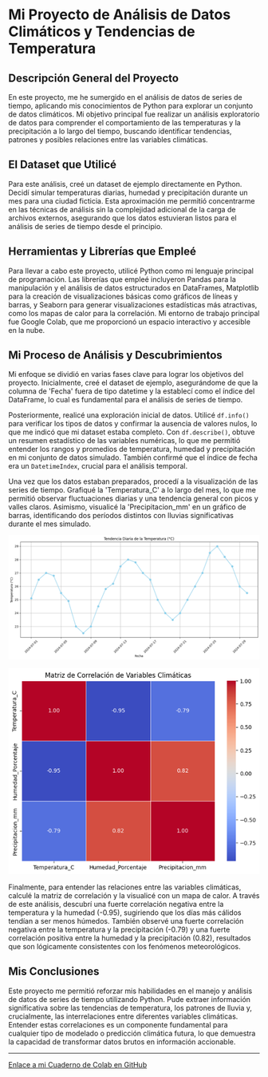 # Mi Proyecto de Análisis de Datos Climáticos y Tendencias de Temperatura

## Descripción General del Proyecto

En este proyecto, me he sumergido en el análisis de datos de series de tiempo, aplicando mis conocimientos de Python para explorar un conjunto de datos climáticos. Mi objetivo principal fue realizar un análisis exploratorio de datos para comprender el comportamiento de las temperaturas y la precipitación a lo largo del tiempo, buscando identificar tendencias, patrones y posibles relaciones entre las variables climáticas.

## El Dataset que Utilicé

Para este análisis, creé un dataset de ejemplo directamente en Python. Decidí simular temperaturas diarias, humedad y precipitación durante un mes para una ciudad ficticia. Esta aproximación me permitió concentrarme en las técnicas de análisis sin la complejidad adicional de la carga de archivos externos, asegurando que los datos estuvieran listos para el análisis de series de tiempo desde el principio.

## Herramientas y Librerías que Empleé

Para llevar a cabo este proyecto, utilicé Python como mi lenguaje principal de programación. Las librerías que empleé incluyeron Pandas para la manipulación y el análisis de datos estructurados en DataFrames, Matplotlib para la creación de visualizaciones básicas como gráficos de líneas y barras, y Seaborn para generar visualizaciones estadísticas más atractivas, como los mapas de calor para la correlación. Mi entorno de trabajo principal fue Google Colab, que me proporcionó un espacio interactivo y accesible en la nube.

## Mi Proceso de Análisis y Descubrimientos

Mi enfoque se dividió en varias fases clave para lograr los objetivos del proyecto. Inicialmente, creé el dataset de ejemplo, asegurándome de que la columna de 'Fecha' fuera de tipo datetime y la establecí como el índice del DataFrame, lo cual es fundamental para el análisis de series de tiempo.

Posteriormente, realicé una exploración inicial de datos. Utilicé `df.info()` para verificar los tipos de datos y confirmar la ausencia de valores nulos, lo que me indicó que mi dataset estaba completo. Con `df.describe()`, obtuve un resumen estadístico de las variables numéricas, lo que me permitió entender los rangos y promedios de temperatura, humedad y precipitación en mi conjunto de datos simulado. También confirmé que el índice de fecha era un `DatetimeIndex`, crucial para el análisis temporal.

Una vez que los datos estaban preparados, procedí a la visualización de las series de tiempo. Grafiqué la 'Temperatura_C' a lo largo del mes, lo que me permitió observar fluctuaciones diarias y una tendencia general con picos y valles claros. Asimismo, visualicé la 'Precipitacion_mm' en un gráfico de barras, identificando dos períodos distintos con lluvias significativas durante el mes simulado.

![Foto_1](tende_diar_tem.png)

![Foto 2](ma_cor_var_clima.png)

Finalmente, para entender las relaciones entre las variables climáticas, calculé la matriz de correlación y la visualicé con un mapa de calor. A través de este análisis, descubrí una fuerte correlación negativa entre la temperatura y la humedad (-0.95), sugiriendo que los días más cálidos tendían a ser menos húmedos. También observé una fuerte correlación negativa entre la temperatura y la precipitación (-0.79) y una fuerte correlación positiva entre la humedad y la precipitación (0.82), resultados que son lógicamente consistentes con los fenómenos meteorológicos.

## Mis Conclusiones

Este proyecto me permitió reforzar mis habilidades en el manejo y análisis de datos de series de tiempo utilizando Python. Pude extraer información significativa sobre las tendencias de temperatura, los patrones de lluvia y, crucialmente, las interrelaciones entre diferentes variables climáticas. Entender estas correlaciones es un componente fundamental para cualquier tipo de modelado o predicción climática futura, lo que demuestra la capacidad de transformar datos brutos en información accionable.

---

[Enlace a mi Cuaderno de Colab en GitHub](https://colab.research.google.com/drive/1Wonu3cq6YHOQfelZn8e5NREuy8jrJzfR?usp=sharing)

